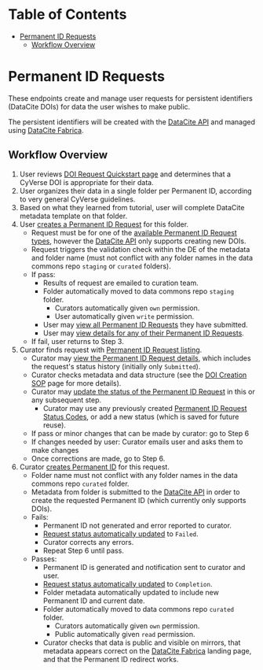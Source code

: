 # Table of Contents

* [Permanent ID Requests](#permanent-id-requests)
    * [Workflow Overview](#workflow-overview)

# Permanent ID Requests

These endpoints create and manage user requests for persistent identifiers
(DataCite DOIs) for data the user wishes to make public.

The persistent identifiers will be created with the
[DataCite API](https://support.datacite.org/docs/api-create-dois)
and managed using [DataCite Fabrica](https://doi.datacite.org/).

## Workflow Overview

1. User reviews [DOI Request Quickstart page](https://learning.cyverse.org/projects/cyverse-doi-request-quickstart/en/latest/)
   and determines that a CyVerse DOI is appropriate for their data.
2. User organizes their data in a single folder per Permanent ID, according to very general CyVerse guidelines.
3. Based on what they learned from tutorial, user will complete DataCite metadata template on that folder.
4. User [creates a Permanent ID Request](https://de.cyverse.org/terrain/docs/index.html#!/permanent45id45requests/post_terrain_permanent_id_requests)
   for this folder.
    * Request must be for one of the [available Permanent ID Request types](https://de.cyverse.org/terrain/docs/index.html#!/permanent45id45requests/get_terrain_permanent_id_requests_types),
    however the [DataCite API](https://support.datacite.org/docs/api-create-dois)
    only supports creating new DOIs.
    * Request triggers the validation check within the DE of the metadata and folder name
      (must not conflict with any folder names in the data commons repo `staging` or `curated` folders).
    * If pass:
        * Results of request are emailed to curation team.
        * Folder automatically moved to data commons repo `staging` folder.
            * Curators automatically given `own` permission.
            * User automatically given `write` permission.
        * User may [view all Permanent ID Requests](https://de.cyverse.org/terrain/docs/index.html#!/permanent45id45requests/get_terrain_permanent_id_requests) they have submitted.
        * User may [view details for any of their Permanent ID Requests](https://de.cyverse.org/terrain/docs/index.html#!/permanent45id45requests/get_terrain_permanent_id_requests_request_id).
    * If fail, user returns to Step 3.
5. Curator finds request with [Permanent ID Request listing](https://de.cyverse.org/terrain/docs/index.html#!/admin45permanent45id45requests/get_terrain_admin_permanent_id_requests).
    * Curator may [view the Permanent ID Request details](https://de.cyverse.org/terrain/docs/index.html#!/admin45permanent45id45requests/get_terrain_admin_permanent_id_requests_request_id),
      which includes the request's status history (initially only `Submitted`).
    * Curator checks metadata and data structure
    (see the [DOI Creation SOP](https://cyverse.atlassian.net/wiki/spaces/DC/pages/241867479/DOI+Creation+SOP+for+Curators) page for more details).
    * Curator may [update the status of the Permanent ID Request](https://de.cyverse.org/terrain/docs/index.html#!/admin45permanent45id45requests/post_terrain_admin_permanent_id_requests_request_id_status)
      in this or any subsequent step.
        * Curator may use any previously created
          [Permanent ID Request Status Codes](https://de.cyverse.org/terrain/docs/index.html#!/permanent45id45requests/get_terrain_permanent_id_requests_status_codes),
          or add a new status (which is saved for future reuse).
    * If pass or minor changes that can be made by curator: go to Step 6
    * If changes needed by user: Curator emails user and asks them to make changes
    * Once corrections are made, go to Step 6.
6. Curator [creates Permanent ID](https://de.cyverse.org/terrain/docs/index.html#!/admin45permanent45id45requests/post_terrain_admin_permanent_id_requests_request_id_doi) for this request.
    * Folder name must not conflict with any folder names in the data commons repo `curated` folder.
    * Metadata from folder is submitted to the [DataCite API](https://support.datacite.org/docs/api-create-dois)
      in order to create the requested Permanent ID
      (which currently only supports DOIs).
    * Fails:
        * Permanent ID not generated and error reported to curator.
        * [Request status automatically updated](https://de.cyverse.org/terrain/docs/index.html#!/admin45permanent45id45requests/post_terrain_admin_permanent_id_requests_request_id_status) to `Failed`.
        * Curator corrects any errors.
        * Repeat Step 6 until pass.
    * Passes:
        * Permanent ID is generated and notification sent to curator and user.
        * [Request status automatically updated](https://de.cyverse.org/terrain/docs/index.html#!/admin45permanent45id45requests/post_terrain_admin_permanent_id_requests_request_id_status) to `Completion`.
        * Folder metadata automatically updated to include new Permanent ID and current date.
        * Folder automatically moved to data commons repo `curated` folder.
            * Curators automatically given `own` permission.
            * Public automatically given `read` permission.
        * Curator checks that data is public and visible on mirrors,
          that metadata appears correct on the [DataCite Fabrica](https://doi.datacite.org/) landing page,
          and that the Permanent ID redirect works.
